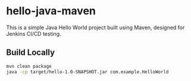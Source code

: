 # hello-java-maven

This is a simple Java Hello World project built using Maven, designed for Jenkins CI/CD testing.

## Build Locally
```bash
mvn clean package
java -cp target/hello-1.0-SNAPSHOT.jar com.example.HelloWorld

